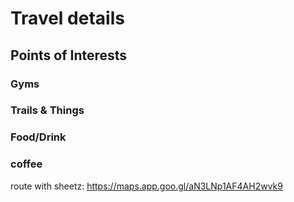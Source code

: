 # Travel details

## Points of Interests

### Gyms

### Trails & Things

### Food/Drink

### coffee

route with sheetz: <https://maps.app.goo.gl/aN3LNp1AF4AH2wvk9>

